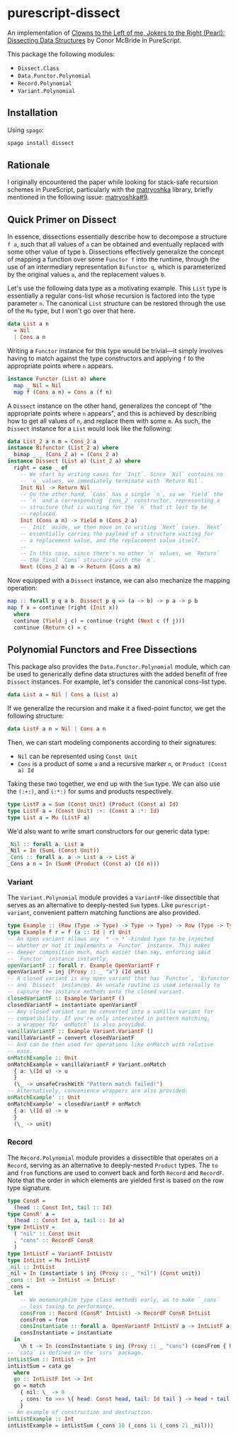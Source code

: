 # purescript-dissect

An implementation of [Clowns to the Left of me, Jokers to the Right
(Pearl): Dissecting Data
Structures](https://dl.acm.org/doi/abs/10.1145/1328438.1328474) by Conor
McBride in PureScript.

This package the following modules:

-   `Dissect.Class`
-   `Data.Functor.Polynomial`
-   `Record.Polynomial`
-   `Variant.Polynomial`

## Installation

Using `spago`:

``` bash
spago install dissect
```

## Rationale

I originally encountered the paper while looking for stack-safe
recursion schemes in PureScript, particularly with the
[matryoshka](https://github.com/purescript-contrib/purescript-matryoshka)
library, briefly mentioned in the following issue:
[matryoshka#9](https://github.com/purescript-contrib/purescript-matryoshka/issues/9#issuecomment-400384397).

## Quick Primer on Dissect

In essence, dissections essentially describe how to decompose a
structure `f a`, such that all values of `a` can be obtained and
eventually replaced with some other value of type `b`. Dissections
effectively generalize the concept of mapping a function over some
`Functor f` into the runtime, through the use of an intermediary
representation `Bifunctor q`, which is parameterized by the original
values `a`, and the replacement values `b`.

Let's use the following data type as a motivating example. This `List`
type is essentially a regular cons-list whose recursion is factored into
the type parameter `n`. The canonical `List` structure can be restored
through the use of the `Mu` type, but I won't go over that here.

``` purescript
data List a n
  = Nil
  | Cons a n
```

Writing a `Functor` instance for this type would be trivial—it simply
involves having to match against the type constructors and applying `f`
to the appropriate points where `n` appears.

``` purescript
instance Functor (List a) where
  map _ Nil = Nil
  map f (Cons a n) = Cons a (f n)
```

A `Dissect` instance on the other hand, generalizes the concept of "the
appropriate points where `n` appears", and this is achieved by
describing how to get all values of `n`, and replace them with some `m`.
As such, the `Dissect` instance for a `List` would look like the
following:

``` purescript
data List_2 a n m = Cons_2 a
instance Bifunctor (List_2 a) where
  bimap _ _ (Cons_2 a) = (Cons_2 a)
instance Dissect (List a) (List_2 a) where
  right = case _ of
    -- We start by writing cases for `Init`. Since `Nil` contains no
    -- `n` values, we immediately terminate with `Return Nil`.
    Init Nil -> Return Nil
    -- On the other hand, `Cons` has a single `n`, so we `Yield` the
    -- `n` and a corresponding `Cons_2` constructor, representing a
    -- structure that is waiting for the `n` that it lost to be
    -- replaced.
    Init (Cons a n) -> Yield n (Cons_2 a)
    -- `Init` aside, we then move on to writing `Next` cases. `Next`
    -- essentially carries the payload of a structure waiting for
    -- a replacement value, and the replacement value itself.
    --
    -- In this case, since there's no other `n` values, we `Return`
    -- the final `Cons` structure with the `m`.
    Next (Cons_2 a) m -> Return (Cons a m)
```

Now equipped with a `Dissect` instance, we can also mechanize the
mapping operation:

``` purescript
map :: forall p q a b. Dissect p q => (a -> b) -> p a -> p b
map f x = continue (right (Init x))
  where
  continue (Yield j c) = continue (right (Next c (f j)))
  continue (Return c) = c
```

## Polynomial Functors and Free Dissections

This package also provides the `Data.Functor.Polynomial` module, which
can be used to generically define data structures with the added benefit
of free `Dissect` instances. For example, let's consider the canonical
cons-list type.

``` purescript
data List a = Nil | Cons a (List a)
```

If we generalize the recursion and make it a fixed-point functor, we get
the following structure:

``` purescript
data ListF a n = Nil | Cons a n
```

Then, we can start modeling components according to their signatures:

-   `Nil` can be represented using `Const Unit`
-   `Cons` is a product of some `a` and a recursive marker `n`, or
    `Product (Const a) Id`

Taking these two together, we end up with the `Sum` type. We can also
use the `(:+:)`, and `(:*:)` for sums and products respectively.

``` purescript
type ListF a = Sum (Const Unit) (Product (Const a) Id)
type ListF a = (Const Unit) :+: (Const a :*: Id)
type List a = Mu (ListF a)
```

We'd also want to write smart constructors for our generic data type:

``` purescript
_Nil :: forall a. List a
_Nil = In (SumL (Const Unit))
_Cons :: forall a. a -> List a -> List a
_Cons a n = In (SumR (Product (Const a) (Id n)))
```

### Variant

The `Variant.Polynomial` module provides a `VariantF`-like dissectible
that serves as an alternative to deeply-nested `Sum` types. Like
`purescript-variant`, convenient pattern matching functions are also
provided.

``` purescript
type Example :: (Row (Type -> Type) -> Type -> Type) -> Row (Type -> Type) -> Type
type Example f r = f (a :: Id | r) Unit
-- An open variant allows any `* -> *`-kinded type to be injected
-- whether or not it implements a `Functor` instance. This makes
-- deeper composition much, much easier than say, enforcing said
-- `Functor` instance instantly.
openVariantF :: forall r. Example OpenVariantF r
openVariantF = inj (Proxy :: _ "a") (Id unit)
-- A closed variant is any open variant that has `Functor`, `Bifunctor`,
-- and `Dissect` instances. An unsafe routine is used internally to
-- capture the instance methods onto the closed variant.
closedVariantF :: Example VariantF ()
closedVariantF = instantiate openVariantF
-- Any closed variant can be converted into a vanilla variant for
-- compatibility. If you're only interested in pattern matching,
-- a wrapper for `onMatch` is also provided.
vanillaVariantF :: Example Variant.VariantF ()
vanillaVariantF = convert closedVariantF
-- And can be then used for operations like onMatch with relative
-- ease.
onMatchExample :: Unit
onMatchExample = vanillaVariantF # Variant.onMatch
  { a: \(Id u) -> u
  }
  (\_ -> unsafeCrashWith "Pattern match failed!")
-- Alternatively, convenience wrappers are also provided:
onMatchExample' :: Unit
onMatchExample' = closedVariantF # onMatch
  { a: \(Id u) -> u
  }
  (\_ -> unit)
```

### Record

The `Record.Polynomial` module provides a dissectible that operates on a
`Record`, serving as an alternative to deeply-nested `Product` types.
The `to` and `from` functions are used to convert back and forth
`Record` and `RecordF`. Note that the order in which elements are
yielded first is based on the row type signature.

``` purescript
type ConsR =
  (head :: Const Int, tail :: Id)
type ConsR' a =
  (head :: Const Int a, tail :: Id a)
type IntListV =
  ( "nil" :: Const Unit
  , "cons" :: RecordF ConsR
  )
type IntListF = VariantF IntListV
type IntList = Mu IntListF
_nil :: IntList
_nil = In (instantiate $ inj (Proxy :: _ "nil") (Const unit))
_cons :: Int -> IntList -> IntList
_cons =
  let
    -- We monomorphize type class methods early, as to make `_cons`
    -- less taxing to performance.
    consFrom :: Record (ConsR' IntList) -> RecordF ConsR IntList
    consFrom = from
    consInstantiate :: forall a. OpenVariantF IntListV a -> IntListF a
    consInstantiate = instantiate
  in
    \h t -> In (consInstantiate $ inj (Proxy :: _ "cons") (consFrom { head: Const h, tail: Id t }))
-- `cata` is defined in the `ssrs` package.
intListSum :: IntList -> Int
intListSum = cata go
  where
  go :: IntListF Int -> Int
  go = match
    { nil: \_ -> 0
    , cons: to >>> \{ head: Const head, tail: Id tail } -> head + tail
    }
-- An example of construction and destruction.
intListExample :: Int
intListExample = intListSum (_cons 10 (_cons 11 (_cons 21 _nil)))
```